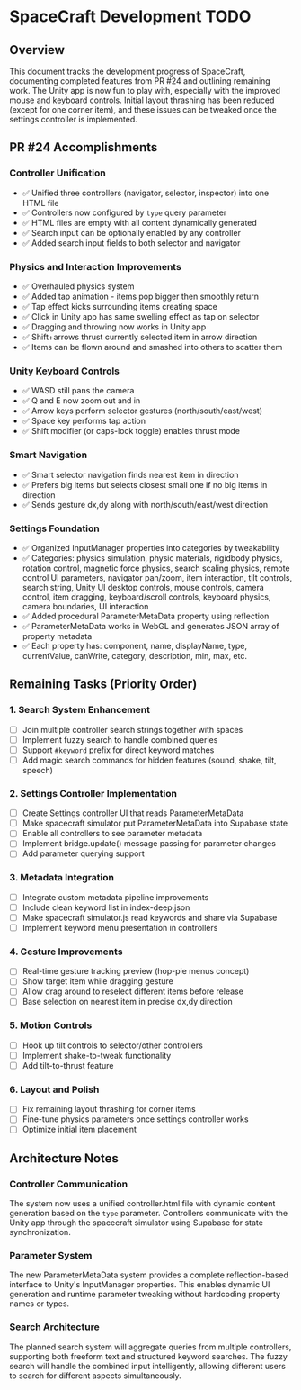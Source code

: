 # SpaceCraft Development TODO

## Overview

This document tracks the development progress of SpaceCraft, documenting completed features from PR #24 and outlining remaining work. The Unity app is now fun to play with, especially with the improved mouse and keyboard controls. Initial layout thrashing has been reduced (except for one corner item), and these issues can be tweaked once the settings controller is implemented.

## PR #24 Accomplishments

### Controller Unification
- ✅ Unified three controllers (navigator, selector, inspector) into one HTML file
- ✅ Controllers now configured by `type` query parameter
- ✅ HTML files are empty with all content dynamically generated
- ✅ Search input can be optionally enabled by any controller
- ✅ Added search input fields to both selector and navigator

### Physics and Interaction Improvements
- ✅ Overhauled physics system
- ✅ Added tap animation - items pop bigger then smoothly return
- ✅ Tap effect kicks surrounding items creating space
- ✅ Click in Unity app has same swelling effect as tap on selector
- ✅ Dragging and throwing now works in Unity app
- ✅ Shift+arrows thrust currently selected item in arrow direction
- ✅ Items can be flown around and smashed into others to scatter them

### Unity Keyboard Controls
- ✅ WASD still pans the camera
- ✅ Q and E now zoom out and in
- ✅ Arrow keys perform selector gestures (north/south/east/west)
- ✅ Space key performs tap action
- ✅ Shift modifier (or caps-lock toggle) enables thrust mode

### Smart Navigation
- ✅ Smart selector navigation finds nearest item in direction
- ✅ Prefers big items but selects closest small one if no big items in direction
- ✅ Sends gesture dx,dy along with north/south/east/west direction

### Settings Foundation
- ✅ Organized InputManager properties into categories by tweakability
- ✅ Categories: physics simulation, physic materials, rigidbody physics, rotation control, magnetic force physics, search scaling physics, remote control UI parameters, navigator pan/zoom, item interaction, tilt controls, search string, Unity UI desktop controls, mouse controls, camera control, item dragging, keyboard/scroll controls, keyboard physics, camera boundaries, UI interaction
- ✅ Added procedural ParameterMetaData property using reflection
- ✅ ParameterMetaData works in WebGL and generates JSON array of property metadata
- ✅ Each property has: component, name, displayName, type, currentValue, canWrite, category, description, min, max, etc.

## Remaining Tasks (Priority Order)

### 1. Search System Enhancement
- [ ] Join multiple controller search strings together with spaces
- [ ] Implement fuzzy search to handle combined queries
- [ ] Support `#keyword` prefix for direct keyword matches
- [ ] Add magic search commands for hidden features (sound, shake, tilt, speech)

### 2. Settings Controller Implementation
- [ ] Create Settings controller UI that reads ParameterMetaData
- [ ] Make spacecraft simulator put ParameterMetaData into Supabase state
- [ ] Enable all controllers to see parameter metadata
- [ ] Implement bridge.update() message passing for parameter changes
- [ ] Add parameter querying support

### 3. Metadata Integration
- [ ] Integrate custom metadata pipeline improvements
- [ ] Include clean keyword list in index-deep.json
- [ ] Make spacecraft simulator.js read keywords and share via Supabase
- [ ] Implement keyword menu presentation in controllers

### 4. Gesture Improvements
- [ ] Real-time gesture tracking preview (hop-pie menus concept)
- [ ] Show target item while dragging gesture
- [ ] Allow drag around to reselect different items before release
- [ ] Base selection on nearest item in precise dx,dy direction

### 5. Motion Controls
- [ ] Hook up tilt controls to selector/other controllers
- [ ] Implement shake-to-tweak functionality
- [ ] Add tilt-to-thrust feature

### 6. Layout and Polish
- [ ] Fix remaining layout thrashing for corner items
- [ ] Fine-tune physics parameters once settings controller works
- [ ] Optimize initial item placement

## Architecture Notes

### Controller Communication
The system now uses a unified controller.html file with dynamic content generation based on the `type` parameter. Controllers communicate with the Unity app through the spacecraft simulator using Supabase for state synchronization.

### Parameter System
The new ParameterMetaData system provides a complete reflection-based interface to Unity's InputManager properties. This enables dynamic UI generation and runtime parameter tweaking without hardcoding property names or types.

### Search Architecture
The planned search system will aggregate queries from multiple controllers, supporting both freeform text and structured keyword searches. The fuzzy search will handle the combined input intelligently, allowing different users to search for different aspects simultaneously. 